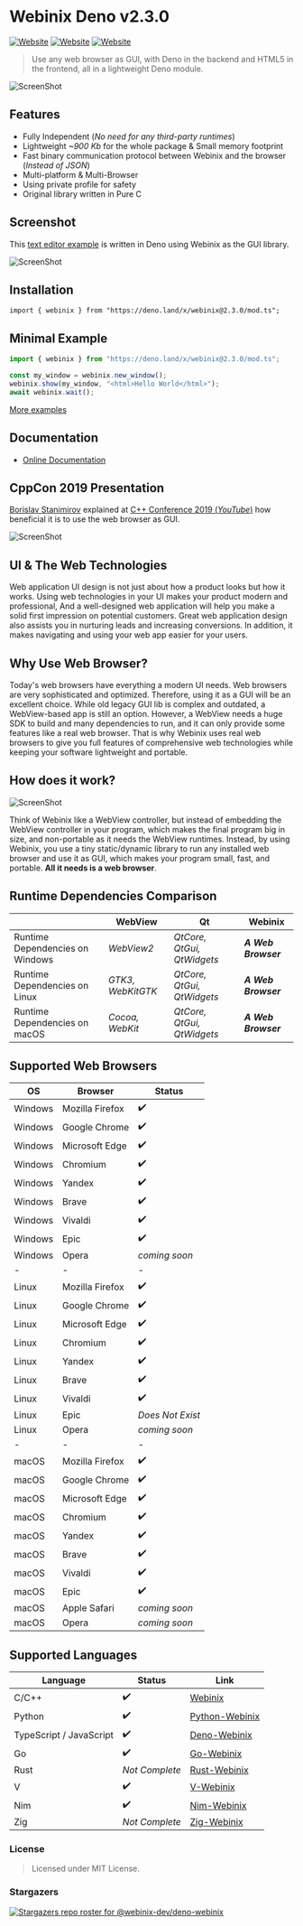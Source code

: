 # Webinix Deno v2.3.0

[![Website](https://img.shields.io/circleci/project/github/badges/shields/master?style=for-the-badge)](https://github.com/webinix-dev/deno-webinix)
[![Website](https://img.shields.io/github/issues/webinix-dev/deno-webinix.svg?branch=master&style=for-the-badge&url=https://google.com)](https://github.com/webinix-dev/deno-webinix/issues)
[![Website](https://img.shields.io/website?label=webinix.me&style=for-the-badge&url=https://google.com)](https://webinix.me/)

> Use any web browser as GUI, with Deno in the backend and HTML5 in the
> frontend, all in a lightweight Deno module.

![ScreenShot](screenshot.png)

## Features

- Fully Independent (_No need for any third-party runtimes_)
- Lightweight _~900 Kb_ for the whole package & Small memory footprint
- Fast binary communication protocol between Webinix and the browser (_Instead of
  JSON_)
- Multi-platform & Multi-Browser
- Using private profile for safety
- Original library written in Pure C

## Screenshot

This
[text editor example](https://github.com/webinix-dev/deno-webinix/tree/main/examples)
is written in Deno using Webinix as the GUI library.

![ScreenShot](webinix_deno_example.png)

## Installation

`import { webinix } from "https://deno.land/x/webinix@2.3.0/mod.ts";`

## Minimal Example

```js
import { webinix } from "https://deno.land/x/webinix@2.3.0/mod.ts";

const my_window = webinix.new_window();
webinix.show(my_window, "<html>Hello World</html>");
await webinix.wait();
```

[More examples](https://github.com/webinix-dev/deno-webinix/tree/main/examples)

## Documentation

- [Online Documentation](https://webinix.me/docs/#/deno_api)

## CppCon 2019 Presentation

[Borislav Stanimirov](https://ibob.bg/) explained at
[C++ Conference 2019 (_YouTube_)](https://www.youtube.com/watch?v=bbbcZd4cuxg)
how beneficial it is to use the web browser as GUI.

<!-- <div align="center">
  <a href="https://www.youtube.com/watch?v=bbbcZd4cuxg"><img src="https://img.youtube.com/vi/bbbcZd4cuxg/0.jpg" alt="Embrace Modern Technology: Using HTML 5 for GUI in C++ - Borislav Stanimirov - CppCon 2019"></a>
</div> -->

![ScreenShot](cppcon_2019.png)

## UI & The Web Technologies

Web application UI design is not just about how a product looks but how it
works. Using web technologies in your UI makes your product modern and
professional, And a well-designed web application will help you make a solid
first impression on potential customers. Great web application design also
assists you in nurturing leads and increasing conversions. In addition, it makes
navigating and using your web app easier for your users.

## Why Use Web Browser?

Today's web browsers have everything a modern UI needs. Web browsers are very
sophisticated and optimized. Therefore, using it as a GUI will be an excellent
choice. While old legacy GUI lib is complex and outdated, a WebView-based app is
still an option. However, a WebView needs a huge SDK to build and many
dependencies to run, and it can only provide some features like a real web
browser. That is why Webinix uses real web browsers to give you full features of
comprehensive web technologies while keeping your software lightweight and
portable.

## How does it work?

![ScreenShot](webinix_diagram.png)

Think of Webinix like a WebView controller, but instead of embedding the WebView
controller in your program, which makes the final program big in size, and
non-portable as it needs the WebView runtimes. Instead, by using Webinix, you use
a tiny static/dynamic library to run any installed web browser and use it as
GUI, which makes your program small, fast, and portable. **All it needs is a web
browser**.

## Runtime Dependencies Comparison

|                                 | WebView           | Qt                         | Webinix               |
| ------------------------------- | ----------------- | -------------------------- | ------------------- |
| Runtime Dependencies on Windows | _WebView2_        | _QtCore, QtGui, QtWidgets_ | _**A Web Browser**_ |
| Runtime Dependencies on Linux   | _GTK3, WebKitGTK_ | _QtCore, QtGui, QtWidgets_ | _**A Web Browser**_ |
| Runtime Dependencies on macOS   | _Cocoa, WebKit_   | _QtCore, QtGui, QtWidgets_ | _**A Web Browser**_ |

## Supported Web Browsers

| OS      | Browser         | Status           |
| ------- | --------------- | ---------------- |
| Windows | Mozilla Firefox | ✔️                |
| Windows | Google Chrome   | ✔️                |
| Windows | Microsoft Edge  | ✔️                |
| Windows | Chromium        | ✔️                |
| Windows | Yandex          | ✔️                |
| Windows | Brave           | ✔️                |
| Windows | Vivaldi         | ✔️                |
| Windows | Epic            | ✔️                |
| Windows | Opera           | _coming soon_    |
| -       | -               | -                |
| Linux   | Mozilla Firefox | ✔️                |
| Linux   | Google Chrome   | ✔️                |
| Linux   | Microsoft Edge  | ✔️                |
| Linux   | Chromium        | ✔️                |
| Linux   | Yandex          | ✔️                |
| Linux   | Brave           | ✔️                |
| Linux   | Vivaldi         | ✔️                |
| Linux   | Epic            | _Does Not Exist_ |
| Linux   | Opera           | _coming soon_    |
| -       | -               | -                |
| macOS   | Mozilla Firefox | ✔️                |
| macOS   | Google Chrome   | ✔️                |
| macOS   | Microsoft Edge  | ✔️                |
| macOS   | Chromium        | ✔️                |
| macOS   | Yandex          | ✔️                |
| macOS   | Brave           | ✔️                |
| macOS   | Vivaldi         | ✔️                |
| macOS   | Epic            | ✔️                |
| macOS   | Apple Safari    | _coming soon_    |
| macOS   | Opera           | _coming soon_    |

## Supported Languages

| Language                | Status         | Link                                                      |
| ----------------------- | -------------- | --------------------------------------------------------- |
| C/C++                   | ✔️              | [Webinix](https://github.com/webinix-dev/webinix)               |
| Python                  | ✔️              | [Python-Webinix](https://github.com/webinix-dev/python-webinix) |
| TypeScript / JavaScript | ✔️              | [Deno-Webinix](https://github.com/webinix-dev/deno-webinix)     |
| Go                      | ✔️              | [Go-Webinix](https://github.com/webinix-dev/go-webinix)         |
| Rust                    | _Not Complete_ | [Rust-Webinix](https://github.com/webinix-dev/rust-webinix)     |
| V                       | ✔️              | [V-Webinix](https://github.com/webinix-dev/v-webinix)           |
| Nim                     | ✔️              | [Nim-Webinix](https://github.com/webinix-dev/nim-webinix)       |
| Zig                     | _Not Complete_ | [Zig-Webinix](https://github.com/webinix-dev/zig-webinix)       |

### License

> Licensed under MIT License.

### Stargazers

[![Stargazers repo roster for @webinix-dev/deno-webinix](https://reporoster.com/stars/webinix-dev/deno-webinix)](https://github.com/webinix-dev/deno-webinix/stargazers)
